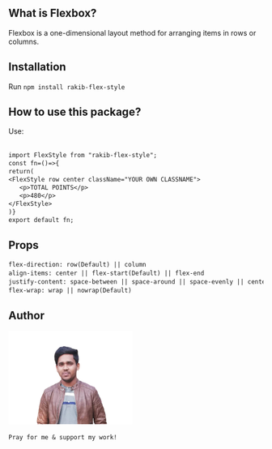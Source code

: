 ## What is Flexbox?

Flexbox is a one-dimensional layout method for arranging items in rows or columns.

## Installation

Run `npm install rakib-flex-style`

## How to use this package?

Use:

```

import FlexStyle from "rakib-flex-style";
const fn=()=>{
return(
<FlexStyle row center className="YOUR OWN CLASSNAME">
   <p>TOTAL POINTS</p>
   <p>480</p>
</FlexStyle>
)}
export default fn;
```

## Props

```diff
flex-direction: row(Default) || column
align-items: center || flex-start(Default) || flex-end
justify-content: space-between || space-around || space-evenly || center(Default)
flex-wrap: wrap || nowrap(Default)
```

## Author

![CHEESE!](rony.png)

```diff
Pray for me & support my work!
```
